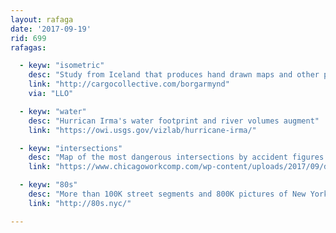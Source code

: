```yaml
---
layout: rafaga
date: '2017-09-19'
rid: 699
rafagas:

  - keyw: "isometric"
    desc: "Study from Iceland that produces hand drawn maps and other pieces"
    link: "http://cargocollective.com/borgarmynd"
    via: "LLO"

  - keyw: "water"
    desc: "Hurrican Irma's water footprint and river volumes augment"
    link: "https://owi.usgs.gov/vizlab/hurricane-irma/"

  - keyw: "intersections"
    desc: "Map of the most dangerous intersections by accident figures and USA state"
    link: "https://www.chicagoworkcomp.com/wp-content/uploads/2017/09/dangerous-intersection-final.jpg"

  - keyw: "80s"
    desc: "More than 100K street segments and 800K pictures of New York eighties"
    link: "http://80s.nyc/"

---
```


